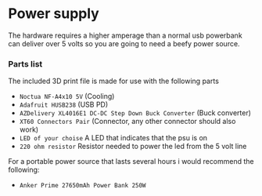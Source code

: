 # Power supply
The hardware requires a higher amperage than a normal usb powerbank can deliver over 5 volts so you are going to need a beefy power source.

### Parts list
The included 3D print file is made for use with the following parts

* `Noctua NF-A4x10 5V` (Cooling)
* `Adafruit HUSB238` (USB PD)
* `AZDelivery XL4016E1 DC-DC Step Down Buck Converter` (Buck converter)
* `XT60 Connectors Pair` (Connector, any other connector should also work)
* `LED of your choise` A LED that indicates that the psu is on
* `220 ohm resistor` Resistor needed to power the led from the 5 volt line

For a portable power source that lasts several hours i would recommend the following:
* `Anker Prime 27650mAh Power Bank 250W`
